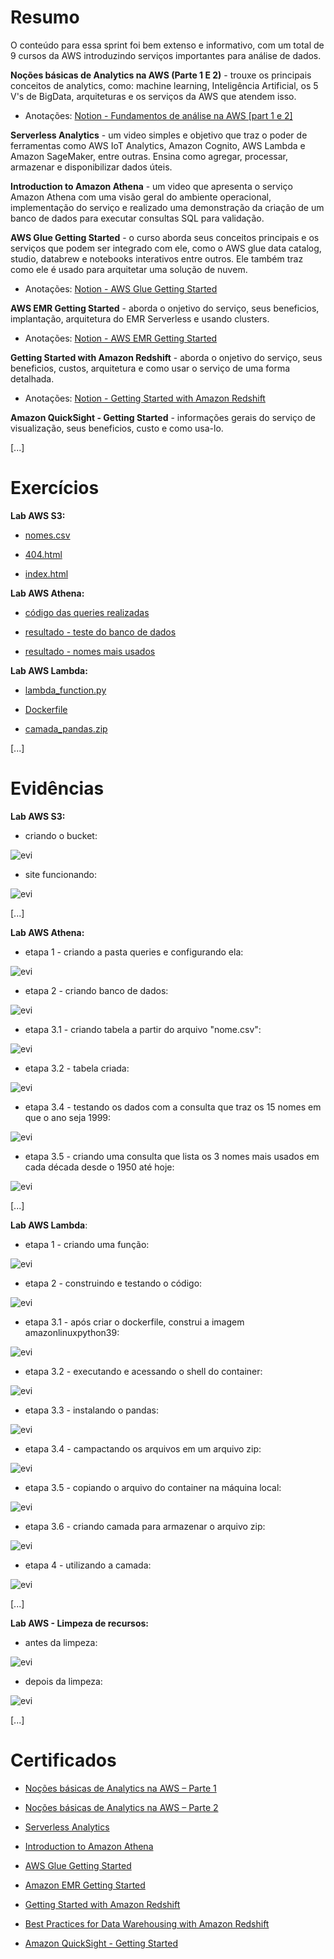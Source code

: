 
# Resumo

O conteúdo para essa sprint foi bem extenso e informativo, com um total de 9 cursos da AWS introduzindo serviços importantes para análise de dados.

**Noções básicas de Analytics na AWS (Parte 1 E 2)** - trouxe os principais conceitos de analytics, como: machine learning, Inteligência Artificial, os 5 V's de BigData, arquiteturas e os serviços da AWS que atendem isso.
- Anotações: [Notion - Fundamentos de análise na AWS [part 1 e 2]](https://www.notion.so/Fundamentos-de-an-lise-na-AWS-part-1-e-2-1689bf04327c806a966eefc44b0dfbd7?pvs=4)


**Serverless Analytics** - um video simples e objetivo que traz o poder de ferramentas como AWS IoT Analytics, Amazon Cognito, AWS Lambda e Amazon SageMaker, entre outras. Ensina como agregar, processar, armazenar e disponibilizar dados úteis.


**Introduction to Amazon Athena** - um video que apresenta o serviço Amazon Athena com uma visão geral do ambiente operacional, implementação do serviço e realizado uma demonstração da criação de um banco de dados para executar consultas SQL para validação.


**AWS Glue Getting Started** - o curso aborda seus conceitos principais e os serviços que podem ser integrado com ele, como o AWS glue data catalog, studio, databrew e notebooks interativos entre outros. Ele também traz como ele é usado para arquitetar uma solução de nuvem.
- Anotações: [Notion - AWS Glue Getting Started](https://www.notion.so/AWS-Glue-Getting-Started-16c9bf04327c80088115df41276eef4a?pvs=4)


**AWS EMR Getting Started** - aborda o onjetivo do serviço, seus beneficios, implantação, arquitetura do EMR Serverless e usando clusters.
- Anotações: [Notion - AWS EMR Getting Started](https://www.notion.so/Amazon-EMR-Getting-Started-16c9bf04327c80d1978ce4bfe1736b7a?pvs=4)


**Getting Started with Amazon Redshift** - aborda o onjetivo do serviço, seus beneficios, custos, arquitetura e como usar o serviço de uma forma detalhada.
- Anotações: [Notion - Getting Started with Amazon Redshift](https://www.notion.so/RedShift-16c9bf04327c800996dce79f5c9fee2a?pvs=4)

**Amazon QuickSight - Getting Started** - informações gerais do serviço de visualização, seus beneficios, custo e como usa-lo.


[...]

# Exercícios

**Lab AWS S3:**
-   [nomes.csv](../Sprint%206/Exercicios/lab-s3/nomes.csv)

-   [404.html](../Sprint%206/Exercicios/lab-s3/404.html)

-   [index.html](../Sprint%206/Exercicios/lab-s3/index.html)


**Lab AWS Athena:**
-    [código das queries realizadas](../Sprint%206/Exercicios/lab-athena/consultas.txt)

-   [resultado - teste do banco de dados](../Sprint%206/Exercicios/lab-athena/query_teste_meubanco.csv)

-   [resultado - nomes mais usados](../Sprint%206/Exercicios/lab-athena/resultado_nomes_mais_usados.csv)


**Lab AWS Lambda:**
-    [lambda_function.py](../Sprint%206/Exercicios/lab-lambda/lambda_function.py)

-   [Dockerfile](../Sprint%206/Exercicios/lab-lambda/Dockerfile)

-   [camada_pandas.zip](../Sprint%206/Exercicios/lab-lambda/minha-camada-pandas.zip)


[...]

# Evidências

**Lab AWS S3:**
 
- criando o bucket:

![evi](../Sprint%205/Exercicios/Evidencias/bucket-criado.png)



- site funcionando:

![evi](../Sprint%205/Exercicios/Evidencias/site-funcionando.png)


[...]


**Lab AWS Athena:** 

-   etapa 1 - criando a pasta queries e configurando ela:
    
![evi](../Sprint%206/Exercicios/evidencias/athena1.1-pasta-queries.png)


-   etapa 2 - criando banco de dados:

![evi](../Sprint%206/Exercicios/evidencias/athena2.1-bancoDados-criando.png)


-   etapa 3.1 - criando tabela a partir do arquivo "nome.csv":

![evi](../Sprint%206/Exercicios/evidencias/athena3.1-tabela-criando.png)


-   etapa 3.2 - tabela criada:

![evi](../Sprint%206/Exercicios/evidencias/athena3.2-tabela-resultado.png)

-   etapa 3.4 - testando os dados com a consulta que traz os 15 nomes em que o ano seja 1999:

![evi](../Sprint%206/Exercicios/evidencias/athena3.4-teste-dados.png)


-   etapa 3.5 - criando uma consulta que lista os 3 nomes mais usados em cada década desde o 1950 até hoje:

![evi](../Sprint%206/Exercicios/evidencias/athtena3.5-consulta-nomes.png)


[...]

**Lab AWS Lambda**:

-   etapa 1 - criando uma função:
    
![evi](../Sprint%206/Exercicios/evidencias/lambda1-criando-funcao.png)


-   etapa 2 - construindo e testando o código: 

![evi](../Sprint%206/Exercicios/evidencias/lambda2-criando-testando-cod.png)


-   etapa 3.1 - após criar o dockerfile, construi a imagem amazonlinuxpython39:
    
![evi](../Sprint%206/Exercicios/evidencias/lambda3.1-criando-imagem.png)


-   etapa 3.2 - executando e acessando o shell do container: 
    
![evi](../Sprint%206/Exercicios/evidencias/lambda3.2-executando-container.png)


-   etapa 3.3 - instalando o pandas:
    
![evi](../Sprint%206/Exercicios/evidencias/lambda3.3-install-pandas.png)


-   etapa 3.4 - campactando os arquivos em um arquivo zip:
    
![evi](../Sprint%206/Exercicios/evidencias/lambda3.4-compactando-arq.png)


-   etapa 3.5 - copiando o arquivo do container na máquina local:
    
![evi](../Sprint%206/Exercicios/evidencias/lambda3.5-copiando-arq.png)


-   etapa 3.6 - criando camada para armazenar o arquivo zip:

![evi](../Sprint%206/Exercicios/evidencias/lambda3.6-criando-camada.png)


-   etapa 4 - utilizando a camada:
    
![evi](../Sprint%206/Exercicios/evidencias/lambda4-utilizando-camada.png)


[...]


**Lab AWS - Limpeza de recursos:**

- antes da limpeza:

![evi](../Sprint%206/Exercicios/evidencias/antes-limpeza.png)

- depois da limpeza:

![evi](../Sprint%206/Exercicios/evidencias/depois-limpeza.png)


[...]

# Certificados

- [Noções básicas de Analytics na AWS – Parte 1](../Sprint%206/Certificados/certf-fundamentos-analytics-part1.pdf)

- [Noções básicas de Analytics na AWS – Parte 2](../Sprint%206/Certificados/certf-fundamentos-analytics-part2.pdf)

- [Serverless Analytics](../Sprint%206/Certificados/certf-serverless-analytics.pdf)

- [Introduction to Amazon Athena ](../Sprint%206/Certificados/certf-amazon-athena.pdf)

- [AWS Glue Getting Started](../Sprint%206/Certificados/certf-amazon-glue.pdf)

- [Amazon EMR Getting Started](../Sprint%206/Certificados/certf-amazon-emr.pdf)

- [Getting Started with Amazon Redshift](../Sprint%206/Certificados/certf-amazon-redshift.pdf)

- [Best Practices for Data Warehousing with Amazon
Redshift](../Sprint%206/Certificados/certf-warehousing-redshift.pdf)

- [Amazon QuickSight - Getting Started](../Sprint%206/Certificados/certf-amazon-quicksight.pdf)


